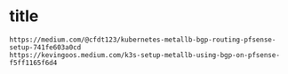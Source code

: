 # title

```https://metallb.universe.tf/
https://medium.com/@cfdt123/kubernetes-metallb-bgp-routing-pfsense-setup-741fe603a0cd
https://kevingoos.medium.com/k3s-setup-metallb-using-bgp-on-pfsense-f5ff1165f6d4
```
